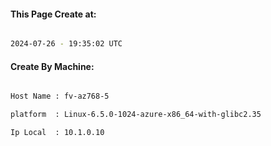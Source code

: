 
   
#### This Page Create at:

```bash

2024-07-26 - 19:35:02 UTC

```

#### Create By Machine:

```bash

Host Name : fv-az768-5

platform  : Linux-6.5.0-1024-azure-x86_64-with-glibc2.35

Ip Local  : 10.1.0.10

```

